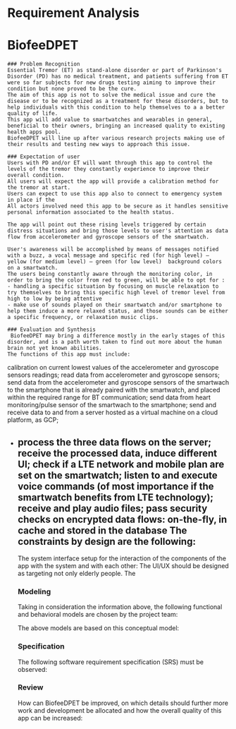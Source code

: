 # Requirement Analysis
# BiofeeDPET


	### Problem Recognition
	Essential Tremor (ET) as stand-alone disorder or part of Parkinson's Disorder (PD) has no medical treatment, and patients suffering from ET were so far subjects for new drugs testing aiming to improve their condition but none proved to be the cure.
	The aim of this app is not to solve the medical issue and cure the disease or to be recognized as a treatment for these disorders, but to help individuals with this condition to help themselves to a a better quality of life.
	This app will add value to smartwatches and wearables in general, beneficial to their owners, bringing an increased quality to existing health apps pool.
	BiofeeDPET will line up after various research projects making use of their results and testing new ways to approach this issue. 

	### Expectation of user
	Users with PD and/or ET will want through this app to control the levels of the tremor they constantly experience to improve their overall condition.
	All users will expect the app will provide a calibration method for the tremor at start. 
	Users can expect to use this app also to connect to emergency system in place if the 
	All actors involved need this app to be secure as it handles sensitive personal information associated to the health status.

	The app will point out these rising levels triggered by certain distress situations and bring those levels to user's attention as data flow from accelerometer and gyroscope sensors of the smartwatch.

	User's awareness will be accomplished by means of messages notified with a buzz, a vocal message and specific red (for high level) – yellow (for medium level) – green (for low level)  background colors on a smartwatch.
	The users being constantly aware through the monitoring color, in order to bring the color from red to green, will be able to opt for :
	- handling a specific situation by focusing on muscle relaxation to try themselves to bring this specific high level of tremor level from high to low by being attentive  
	- make use of sounds played on their smartwatch and/or smartphone to help them induce a more relaxed status, and those sounds can be either a specific frequency, or relaxation music clips.
 
	### Evaluation and Synthesis
	 BiofeeDPET may bring a difference mostly in the early stages of this disorder, and is a path worth taken to find out more about the human brain not yet known abilities.
	The functions of this app must include: 
calibration on current lowest values of the accelerometer and gyroscope sensors readings;
read data from accelerometer and gyroscope sensors;
send data from the accelerometer and gyroscope sensors of the smartwach to the smartphone that is already paired with the smartwatch, and placed within the required range for BT communication;
send data from heart monitoring/pulse sensor of the smartwach to the smartphone;
send and receive data to and from a server hosted as a virtual machine on a cloud platform, as GCP;
- process the three data flows on the server;
receive the processed data, induce different UI;
check if a LTE network and mobile plan are set on the smartwatch;
listen to and execute voice commands (of most importance if the smartwatch benefits from LTE technology);
receive and play audio files;
pass security checks on encrypted data flows: on-the-fly, in cache and stored in the database
	The constraints by design are the following:
	-
	The system interface setup for the interaction of the components of the app with the system and with each other:
	The UI/UX should be designed as targeting not only elderly people. The 


	### Modeling
	Taking in consideration the information above, the following functional and behavioral models are chosen by the project team: 

	The above models are based on this conceptual model:
 
	### Specification 
	The following software requirement specification (SRS) must be observed: 
 
	### Review
	How can BiofeeDPET be improved, on which details should further more work and development be allocated and how the overall quality of this app can be increased:
